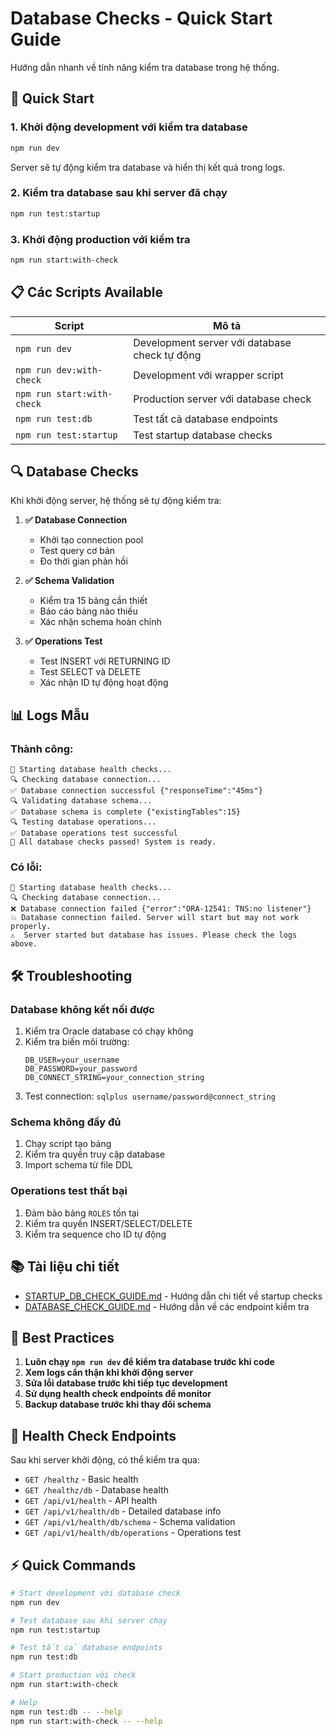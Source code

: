 # Database Checks - Quick Start Guide

Hướng dẫn nhanh về tính năng kiểm tra database trong hệ thống.

## 🚀 Quick Start

### 1. Khởi động development với kiểm tra database
```bash
npm run dev
```
Server sẽ tự động kiểm tra database và hiển thị kết quả trong logs.

### 2. Kiểm tra database sau khi server đã chạy
```bash
npm run test:startup
```

### 3. Khởi động production với kiểm tra
```bash
npm run start:with-check
```

## 📋 Các Scripts Available

| Script | Mô tả |
|--------|-------|
| `npm run dev` | Development server với database check tự động |
| `npm run dev:with-check` | Development với wrapper script |
| `npm run start:with-check` | Production server với database check |
| `npm run test:db` | Test tất cả database endpoints |
| `npm run test:startup` | Test startup database checks |

## 🔍 Database Checks

Khi khởi động server, hệ thống sẽ tự động kiểm tra:

1. **✅ Database Connection**
   - Khởi tạo connection pool
   - Test query cơ bản
   - Đo thời gian phản hồi

2. **✅ Schema Validation**
   - Kiểm tra 15 bảng cần thiết
   - Báo cáo bảng nào thiếu
   - Xác nhận schema hoàn chỉnh

3. **✅ Operations Test**
   - Test INSERT với RETURNING ID
   - Test SELECT và DELETE
   - Xác nhận ID tự động hoạt động

## 📊 Logs Mẫu

### Thành công:
```
🚀 Starting database health checks...
🔍 Checking database connection...
✅ Database connection successful {"responseTime":"45ms"}
🔍 Validating database schema...
✅ Database schema is complete {"existingTables":15}
🔍 Testing database operations...
✅ Database operations test successful
🎉 All database checks passed! System is ready.
```

### Có lỗi:
```
🚀 Starting database health checks...
🔍 Checking database connection...
❌ Database connection failed {"error":"ORA-12541: TNS:no listener"}
💥 Database connection failed. Server will start but may not work properly.
⚠️  Server started but database has issues. Please check the logs above.
```

## 🛠️ Troubleshooting

### Database không kết nối được
1. Kiểm tra Oracle database có chạy không
2. Kiểm tra biến môi trường:
   ```env
   DB_USER=your_username
   DB_PASSWORD=your_password
   DB_CONNECT_STRING=your_connection_string
   ```
3. Test connection: `sqlplus username/password@connect_string`

### Schema không đầy đủ
1. Chạy script tạo bảng
2. Kiểm tra quyền truy cập database
3. Import schema từ file DDL

### Operations test thất bại
1. Đảm bảo bảng `ROLES` tồn tại
2. Kiểm tra quyền INSERT/SELECT/DELETE
3. Kiểm tra sequence cho ID tự động

## 📚 Tài liệu chi tiết

- [STARTUP_DB_CHECK_GUIDE.md](./STARTUP_DB_CHECK_GUIDE.md) - Hướng dẫn chi tiết về startup checks
- [DATABASE_CHECK_GUIDE.md](./DATABASE_CHECK_GUIDE.md) - Hướng dẫn về các endpoint kiểm tra

## 🎯 Best Practices

1. **Luôn chạy `npm run dev` để kiểm tra database trước khi code**
2. **Xem logs cẩn thận khi khởi động server**
3. **Sửa lỗi database trước khi tiếp tục development**
4. **Sử dụng health check endpoints để monitor**
5. **Backup database trước khi thay đổi schema**

## 🔗 Health Check Endpoints

Sau khi server khởi động, có thể kiểm tra qua:

- `GET /healthz` - Basic health
- `GET /healthz/db` - Database health  
- `GET /api/v1/health` - API health
- `GET /api/v1/health/db` - Detailed database info
- `GET /api/v1/health/db/schema` - Schema validation
- `GET /api/v1/health/db/operations` - Operations test

## ⚡ Quick Commands

```bash
# Start development với database check
npm run dev

# Test database sau khi server chạy
npm run test:startup

# Test tất cả database endpoints
npm run test:db

# Start production với check
npm run start:with-check

# Help
npm run test:db -- --help
npm run start:with-check -- --help
```
